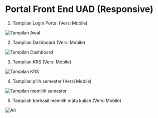 # Portal Front End UAD (Responsive)
1. Tampilan Login Portal (Versi Mobile)

![Tampilan Awal](https://i.ibb.co/ww7S1FY/6-guys.gif)

2. Tampilan Dashboard (Versi Mobile)

![Tampilan Dashboard](https://i.ibb.co/Z1vKyr5/2-guys.gif)

3. Tampilan KRS (Versi Mobile)

![Tampilan KRS](https://i.ibb.co/74cPqgM/3-guys.gif)

4. Tampilan pilih semester (Versi Mobile)

![Tampilan memilih semester](https://i.ibb.co/RyYqSWh/4-guys.gif)

5. Tampilah berhasil memilih mata kuliah (Versi Mobile)

![Alt](https://i.ibb.co/jkXybT7/5-guys.gif)
